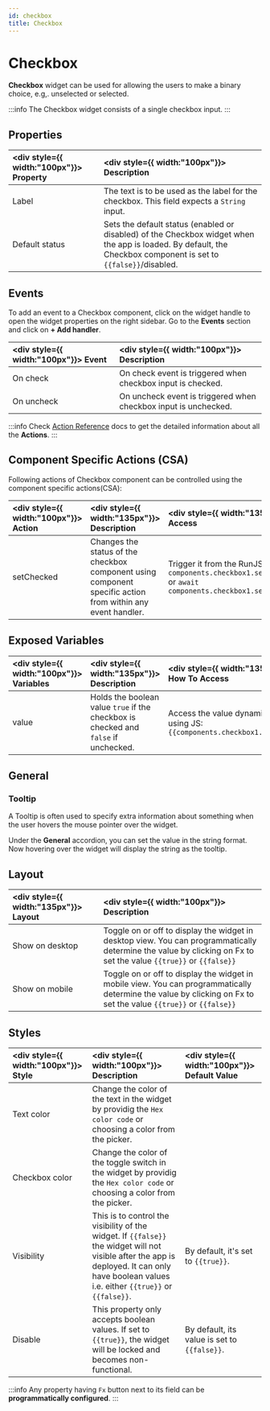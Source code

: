 ```yaml
---
id: checkbox
title: Checkbox
---
```

# Checkbox

**Checkbox** widget can be used for allowing the users to make a binary choice, e.g,. unselected or selected.

:::info
The Checkbox widget consists of a single checkbox input.
:::

<div style={{paddingTop:'24px', paddingBottom:'24px'}}>

## Properties

| <div style={{ width:"100px"}}> Property </div>     | <div style={{ width:"100px"}}> Description </div> |
|:----------- |:----------- |
| Label | The text is to be used as the label for the checkbox. This field expects a `String` input. |
| Default status | Sets the default status (enabled or disabled) of the Checkbox widget when the app is loaded. By default, the Checkbox component is set to `{{false}}`/disabled. |

</div>

<div style={{paddingTop:'24px', paddingBottom:'24px'}}>

## Events

To add an event to a Checkbox component, click on the widget handle to open the widget properties on the right sidebar. Go to the **Events** section and click on **+ Add handler**.

| <div style={{ width:"100px"}}> Event </div>     | <div style={{ width:"100px"}}> Description </div> |
|:----------- |:----------- |
| On check | On check event is triggered when checkbox input is checked. |
| On uncheck | On uncheck event is triggered when checkbox input is unchecked. |

:::info
Check [Action Reference](/docs/category/actions-reference) docs to get the detailed information about all the **Actions**.
:::

</div>

<div style={{paddingTop:'24px', paddingBottom:'24px'}}>

## Component Specific Actions (CSA)

Following actions of Checkbox component can be controlled using the component specific actions(CSA):

| <div style={{ width:"100px"}}> Action   </div>  | <div style={{ width:"135px"}}> Description </div> | <div style={{ width:"135px"}}> How To Access </div> |
|:----------- |:----------- |:---------|
| setChecked | Changes the status of the checkbox component using component specific action from within any event handler.| Trigger it from the RunJS query: `await components.checkbox1.setChecked(true)` or `await components.checkbox1.setChecked(false)` |

</div>

<div style={{paddingTop:'24px', paddingBottom:'24px'}}>

## Exposed Variables

| <div style={{ width:"100px"}}> Variables  </div>    | <div style={{ width:"135px"}}> Description </div> | <div style={{ width:"135px"}}> How To Access </div> |
|:----------- |:----------- |:----------|
| value | Holds the boolean value `true` if the checkbox is checked and `false` if unchecked.| Access the value dynamically using JS: `{{components.checkbox1.value}}`| 

</div>

<div style={{paddingTop:'24px', paddingBottom:'24px'}}>

## General
### Tooltip

A Tooltip is often used to specify extra information about something when the user hovers the mouse pointer over the widget.

Under the <b>General</b> accordion, you can set the value in the string format. Now hovering over the widget will display the string as the tooltip.

</div>

<div style={{paddingTop:'24px', paddingBottom:'24px'}}>

## Layout

| <div style={{ width:"135px"}}> Layout </div> | <div style={{ width:"100px"}}> Description </div> |
|:----------- |:----------- |
| Show on desktop | Toggle on or off to display the widget in desktop view. You can programmatically determine the value by clicking on Fx to set the value `{{true}}` or `{{false}}` |
| Show on mobile | Toggle on or off to display the widget in mobile view. You can programmatically determine the value by clicking on Fx to set the value `{{true}}` or `{{false}}` |

</div>

<div style={{paddingTop:'24px', paddingBottom:'24px'}}>

## Styles

|  <div style={{ width:"100px"}}> Style </div> |  <div style={{ width:"100px"}}> Description </div> |  <div style={{ width:"100px"}}> Default Value </div>|
|:----- |:---------  |:------------- |
| Text color | Change the color of the text in the widget by providig the `Hex color code` or choosing a color from the picker. |  |
| Checkbox color | Change the color of the toggle switch in the widget by providig the `Hex color code` or choosing a color from the picker. |  |
| Visibility | This is to control the visibility of the widget. If `{{false}}` the widget will not visible after the app is deployed. It can only have boolean values i.e. either `{{true}}` or `{{false}}`. | By default, it's set to `{{true}}`. |
| Disable | This property only accepts boolean values. If set to `{{true}}`, the widget will be locked and becomes non-functional. | By default, its value is set to `{{false}}`. |

:::info
Any property having `Fx` button next to its field can be **programmatically configured**.
:::

</div>